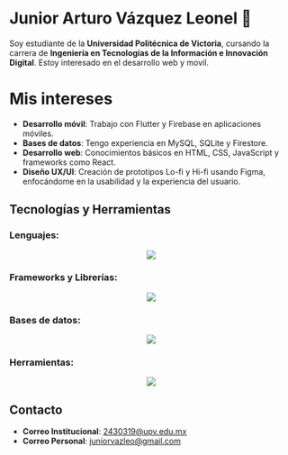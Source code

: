 # Junior Arturo Vázquez Leonel 👋

Soy estudiante de la **Universidad Politécnica de Victoria**, cursando la carrera de **Ingeniería en Tecnologías de la Información e Innovación Digital**. Estoy interesado en el desarrollo web y movil.

# Mis intereses

- **Desarrollo móvil**: Trabajo con Flutter y Firebase en aplicaciones móviles.
- **Bases de datos**: Tengo experiencia en MySQL, SQLite y Firestore.
- **Desarrollo web**: Conocimientos básicos en HTML, CSS, JavaScript y frameworks como React.
- **Diseño UX/UI**: Creación de prototipos Lo-fi y Hi-fi usando Figma, enfocándome en la usabilidad y la experiencia del usuario.

## Tecnologías y Herramientas
<div>
  <h3>Lenguajes:</h3>
  <p align="center">
    <a href="https://skillicons.dev">
      <img src="https://skillicons.dev/icons?i=java,php,js,dart" />
    </a>
  </p>
</div>
<div>
  <h3>Frameworks y Librerías:</h3>
  <p align="center">
    <a href="https://skillicons.dev">
      <img src="https://skillicons.dev/icons?i=firebase,flutter" />
    </a>
  </p>
</div>
<div>
  <h3>Bases de datos:</h3>
  <p align="center">
    <a href="https://skillicons.dev">
      <img src="https://skillicons.dev/icons?i=mysql,firebase" />
    </a>
  </p>
</div>
<div>
  <h3>Herramientas:</h3>
  <p align="center">
    <a href="https://skillicons.dev">
      <img src="https://skillicons.dev/icons?i=git,figma" />
    </a>
  </p>
</div>

## Contacto

- **Correo Institucional**: 2430319@upv.edu.mx
- **Correo Personal**: juniorvazleo@gmail.com
